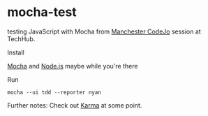 mocha-test
==========

testing JavaScript with Mocha from [Manchester CodeJo][1] session at TechHub.

Install

[Mocha][2]
and [Node.js][3] maybe while you're there

Run
```
mocha --ui tdd --reporter nyan 
```


Further notes:
Check out [Karma][4] at some point.


[1]: http://www.manchester-codejo.com/
[2]: http://visionmedia.github.io/mocha/
[3]: https://github.com/joyent/node/wiki/Installing-Node.js-via-package-manager#wiki-opensuse--sle
[4]: http://karma-runner.github.io/0.10/index.html
